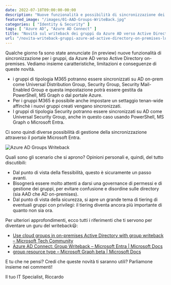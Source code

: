 ```yaml
---
date: 2022-07-18T09:00:00-00:00
description: "Nuove funzionalità e possibilità di sincronizzazione dei gruppi da Azure AD verso Active Directory on-premises."
featured_image: "/images/01-AAD-Groups-WriteBack.jpg"
categories: [ "Identity & Security" ]
tags: [ "Azure AD", "Azure AD Connect" ]
title: "Novità sul writeback dei gruppi da Azure AD verso Active Directory on-premises"
url: "/novita-writeback-gruppi-azure-ad-active-directory-on-premises-luglio-2022"
---
```

Qualche giorno fa sono state annunciate (in preview) nuove funzionalità di sincronizzazione per i gruppi, da Azure AD verso Active Directory on-premises. Vediamo insieme caratteristiche, limitazioni e conseguenze di queste novità.
- i gruppi di tipologia M365 potranno essere sincronizzati su AD on-prem come Universal Distribution Group, Security Group, Security Mail-Enabled Group e questa impostazione potrà essere gestita da PowerShell, MS Graph o dal portale Azure.
- Per i gruppi M365 è possibile anche impostare un settaggio tenan-wide affinchè i nuovi gruppi creati vengano sincronizzati.
- I gruppi di tipologia Security potranno essere sincronizzati su AD come Universal Security Group, anche in questo caso usando PowerShell, MS Graph o Microsoft Entra.

Ci sono quindi diverse possibilità di gestione della sincronizzazione attraverso il portale Microsoft Entra.

![Azure AD Groups Writeback](/images/01-AAD-Groups-WriteBack.jpg)

Quali sono gli scenario che si aprono? Opinioni personali e, quindi, del tutto discutibili:
- Dal punto di vista della flessibilità, questo è sicuramente un passo avanti.
- Bisognerà essere molto attenti a darsi una governance di permessi e di gestione dei gruppi, per evitare confusione e disordine sulle directory (sia AAD che AD on-premises).
- Dal punto di vista della sicurezza, si apre un grande tema di tiering di eventuali gruppi con privilegi: il tiering diventa ancora più importante di quanto non sia ora.

Per ulteriori approfondimenti, ecco tutti i riferimenti che ti servono per diventare un guru del writeback😃:
- [Use cloud groups in on-premises Active Directory with group writeback – Microsoft Tech Community](https://techcommunity.microsoft.com/t5/microsoft-entra-azure-ad-blog/use-cloud-groups-in-on-premises-active-directory-with-group/ba-p/3118023)
- [Azure AD Connect: Group Writeback – Microsoft Entra | Microsoft Docs](https://docs.microsoft.com/en-us/azure/active-directory/hybrid/how-to-connect-group-writeback-v2)
- [group resource type – Microsoft Graph beta | Microsoft Docs](https://docs.microsoft.com/en-us/graph/api/resources/group?view=graph-rest-beta)

E tu che ne pensi? Credi che queste novità ti saranno utili? Parliamone insieme nei commenti!

Il tuo IT Specialist, Riccardo